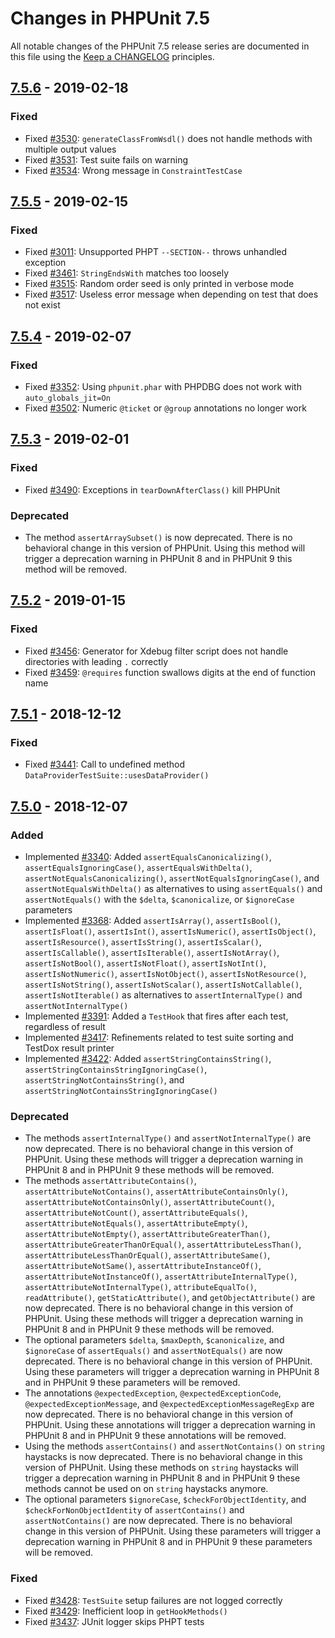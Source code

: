 # Changes in PHPUnit 7.5

All notable changes of the PHPUnit 7.5 release series are documented in this file using the [Keep a CHANGELOG](http://keepachangelog.com/) principles.

## [7.5.6] - 2019-02-18

### Fixed

* Fixed [#3530](https://github.com/sebastianbergmann/phpunit/issues/3530): `generateClassFromWsdl()` does not handle methods with multiple output values
* Fixed [#3531](https://github.com/sebastianbergmann/phpunit/issues/3531): Test suite fails on warning
* Fixed [#3534](https://github.com/sebastianbergmann/phpunit/pull/3534): Wrong message in `ConstraintTestCase`

## [7.5.5] - 2019-02-15

### Fixed

* Fixed [#3011](https://github.com/sebastianbergmann/phpunit/issues/3011): Unsupported PHPT `--SECTION--` throws unhandled exception
* Fixed [#3461](https://github.com/sebastianbergmann/phpunit/issues/3461): `StringEndsWith` matches too loosely
* Fixed [#3515](https://github.com/sebastianbergmann/phpunit/issues/3515): Random order seed is only printed in verbose mode
* Fixed [#3517](https://github.com/sebastianbergmann/phpunit/issues/3517): Useless error message when depending on test that does not exist

## [7.5.4] - 2019-02-07

### Fixed

* Fixed [#3352](https://github.com/sebastianbergmann/phpunit/issues/3352): Using `phpunit.phar` with PHPDBG does not work with `auto_globals_jit=On`
* Fixed [#3502](https://github.com/sebastianbergmann/phpunit/issues/3502): Numeric `@ticket` or `@group` annotations no longer work

## [7.5.3] - 2019-02-01

### Fixed

* Fixed [#3490](https://github.com/sebastianbergmann/phpunit/pull/3490): Exceptions in `tearDownAfterClass()` kill PHPUnit

### Deprecated

* The method `assertArraySubset()` is now deprecated. There is no behavioral change in this version of PHPUnit. Using this method will trigger a deprecation warning in PHPUnit 8 and in PHPUnit 9 this method will be removed.

## [7.5.2] - 2019-01-15

### Fixed

* Fixed [#3456](https://github.com/sebastianbergmann/phpunit/pull/3456): Generator for Xdebug filter script does not handle directories with leading `.` correctly
* Fixed [#3459](https://github.com/sebastianbergmann/phpunit/issues/3459): `@requires` function swallows digits at the end of function name

## [7.5.1] - 2018-12-12

### Fixed

* Fixed [#3441](https://github.com/sebastianbergmann/phpunit/issues/3441): Call to undefined method `DataProviderTestSuite::usesDataProvider()`

## [7.5.0] - 2018-12-07

### Added

* Implemented [#3340](https://github.com/sebastianbergmann/phpunit/issues/3340): Added `assertEqualsCanonicalizing()`, `assertEqualsIgnoringCase()`, `assertEqualsWithDelta()`, `assertNotEqualsCanonicalizing()`, `assertNotEqualsIgnoringCase()`, and `assertNotEqualsWithDelta()` as alternatives to using `assertEquals()` and `assertNotEquals()` with the `$delta`, `$canonicalize`, or `$ignoreCase` parameters
* Implemented [#3368](https://github.com/sebastianbergmann/phpunit/issues/3368): Added `assertIsArray()`, `assertIsBool()`, `assertIsFloat()`, `assertIsInt()`, `assertIsNumeric()`, `assertIsObject()`, `assertIsResource()`, `assertIsString()`, `assertIsScalar()`, `assertIsCallable()`, `assertIsIterable()`, `assertIsNotArray()`, `assertIsNotBool()`, `assertIsNotFloat()`, `assertIsNotInt()`, `assertIsNotNumeric()`, `assertIsNotObject()`, `assertIsNotResource()`, `assertIsNotString()`, `assertIsNotScalar()`, `assertIsNotCallable()`, `assertIsNotIterable()` as alternatives to `assertInternalType()` and `assertNotInternalType()`
* Implemented [#3391](https://github.com/sebastianbergmann/phpunit/issues/3391): Added a `TestHook` that fires after each test, regardless of result
* Implemented [#3417](https://github.com/sebastianbergmann/phpunit/pull/3417): Refinements related to test suite sorting and TestDox result printer
* Implemented [#3422](https://github.com/sebastianbergmann/phpunit/issues/3422): Added `assertStringContainsString()`, `assertStringContainsStringIgnoringCase()`, `assertStringNotContainsString()`, and `assertStringNotContainsStringIgnoringCase()`

### Deprecated

* The methods `assertInternalType()` and `assertNotInternalType()` are now deprecated. There is no behavioral change in this version of PHPUnit. Using these methods will trigger a deprecation warning in PHPUnit 8 and in PHPUnit 9 these methods will be removed.
* The methods `assertAttributeContains()`, `assertAttributeNotContains()`, `assertAttributeContainsOnly()`, `assertAttributeNotContainsOnly()`, `assertAttributeCount()`, `assertAttributeNotCount()`, `assertAttributeEquals()`, `assertAttributeNotEquals()`, `assertAttributeEmpty()`, `assertAttributeNotEmpty()`, `assertAttributeGreaterThan()`, `assertAttributeGreaterThanOrEqual()`, `assertAttributeLessThan()`, `assertAttributeLessThanOrEqual()`, `assertAttributeSame()`, `assertAttributeNotSame()`, `assertAttributeInstanceOf()`, `assertAttributeNotInstanceOf()`, `assertAttributeInternalType()`, `assertAttributeNotInternalType()`, `attributeEqualTo()`, `readAttribute()`, `getStaticAttribute()`, and `getObjectAttribute()` are now deprecated. There is no behavioral change in this version of PHPUnit. Using these methods will trigger a deprecation warning in PHPUnit 8 and in PHPUnit 9 these methods will be removed.
* The optional parameters `$delta`, `$maxDepth`, `$canonicalize`, and `$ignoreCase` of `assertEquals()` and `assertNotEquals()` are now deprecated. There is no behavioral change in this version of PHPUnit. Using these parameters will trigger a deprecation warning in PHPUnit 8 and in PHPUnit 9 these parameters will be removed.
* The annotations `@expectedException`, `@expectedExceptionCode`, `@expectedExceptionMessage`, and `@expectedExceptionMessageRegExp` are now deprecated. There is no behavioral change in this version of PHPUnit. Using these annotations will trigger a deprecation warning in PHPUnit 8 and in PHPUnit 9 these annotations will be removed.
* Using the methods `assertContains()` and `assertNotContains()` on `string` haystacks is now deprecated. There is no behavioral change in this version of PHPUnit. Using these methods on `string` haystacks will trigger a deprecation warning in PHPUnit 8 and in PHPUnit 9 these methods cannot be used on on `string` haystacks anymore.
* The optional parameters `$ignoreCase`, `$checkForObjectIdentity`, and `$checkForNonObjectIdentity` of `assertContains()` and `assertNotContains()` are now deprecated. There is no behavioral change in this version of PHPUnit. Using these parameters will trigger a deprecation warning in PHPUnit 8 and in PHPUnit 9 these parameters will be removed.

### Fixed

* Fixed [#3428](https://github.com/sebastianbergmann/phpunit/pull/3428): `TestSuite` setup failures are not logged correctly
* Fixed [#3429](https://github.com/sebastianbergmann/phpunit/pull/3429): Inefficient loop in `getHookMethods()`
* Fixed [#3437](https://github.com/sebastianbergmann/phpunit/pull/3437): JUnit logger skips PHPT tests

[7.5.6]: https://github.com/sebastianbergmann/phpunit/compare/7.5.5...7.5.6
[7.5.5]: https://github.com/sebastianbergmann/phpunit/compare/7.5.4...7.5.5
[7.5.4]: https://github.com/sebastianbergmann/phpunit/compare/7.5.3...7.5.4
[7.5.3]: https://github.com/sebastianbergmann/phpunit/compare/7.5.2...7.5.3
[7.5.2]: https://github.com/sebastianbergmann/phpunit/compare/7.5.1...7.5.2
[7.5.1]: https://github.com/sebastianbergmann/phpunit/compare/7.5.0...7.5.1
[7.5.0]: https://github.com/sebastianbergmann/phpunit/compare/7.4.5...7.5.0

